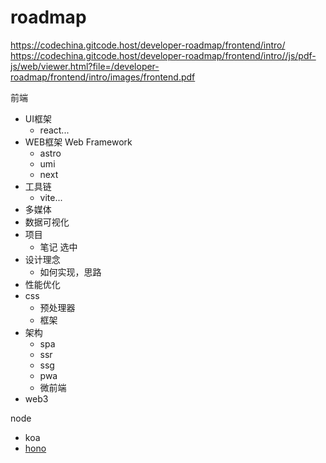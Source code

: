 # roadmap

https://codechina.gitcode.host/developer-roadmap/frontend/intro/
https://codechina.gitcode.host/developer-roadmap/frontend/intro//js/pdf-js/web/viewer.html?file=/developer-roadmap/frontend/intro/images/frontend.pdf

前端
- UI框架
	- react...
- WEB框架  Web Framework
	- astro
	- umi
	- next
- 工具链
	- vite...
- 多媒体
- 数据可视化
- 项目
	- 笔记 选中
- 设计理念
	- 如何实现，思路
- 性能优化
- css
	- 预处理器
	- 框架
- 架构
	- spa
	- ssr
	- ssg
	- pwa
	- 微前端
- web3

node

- koa
- [hono](https://github.com/honojs/hono)